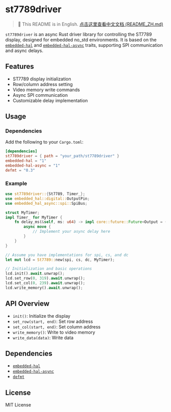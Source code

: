 # st7789driver

> 📖 This README is in English. [点击这里查看中文文档 (README_ZH.md)](./README_ZH.md)

`st7789driver` is an async Rust driver library for controlling the ST7789 display, designed for embedded no_std environments. It is based on the [`embedded-hal`](https://github.com/rust-embedded/embedded-hal) and [`embedded-hal-async`](https://github.com/embassy-rs/embedded-hal-async) traits, supporting SPI communication and async delays.

## Features

- ST7789 display initialization
- Row/column address setting
- Video memory write commands
- Async SPI communication
- Customizable delay implementation

## Usage

### Dependencies

Add the following to your `Cargo.toml`:

```toml
[dependencies]
st7789driver = { path = "your_path/st7789driver" }
embedded-hal = "1"
embedded-hal-async = "1"
defmt = "0.3"
```

### Example

```rust
use st7789driver::{St7789, Timer_};
use embedded_hal::digital::OutputPin;
use embedded_hal_async::spi::SpiBus;

struct MyTimer;
impl Timer_ for MyTimer {
    fn delay_ms(&self, ms: u64) -> impl core::future::Future<Output = ()> {
        async move {
            // Implement your async delay here
        }
    }
}

// Assume you have implementations for spi, cs, and dc
let mut lcd = St7789::new(spi, cs, dc, MyTimer);

// Initialization and basic operations
lcd.init().await.unwrap();
lcd.set_row(0, 319).await.unwrap();
lcd.set_col(0, 239).await.unwrap();
lcd.write_memory().await.unwrap();
```

## API Overview

- `init()`: Initialize the display
- `set_row(start, end)`: Set row address
- `set_col(start, end)`: Set column address
- `write_memory()`: Write to video memory
- `write_data(data)`: Write data

## Dependencies

- [`embedded-hal`](https://github.com/rust-embedded/embedded-hal)
- [`embedded-hal-async`](https://github.com/embassy-rs/embedded-hal-async)
- [`defmt`](https://github.com/knurling-rs/defmt)

## License

MIT License

